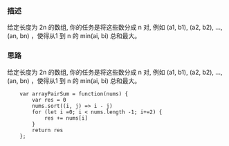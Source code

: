 ### 描述

给定长度为 2n 的数组, 你的任务是将这些数分成 n 对, 例如 (a1, b1), (a2, b2), ..., (an, bn) ，使得从1 到 n 的 min(ai, bi) 总和最大。

### 思路

给定长度为 2n 的数组, 你的任务是将这些数分成 n 对, 例如 (a1, b1), (a2, b2), ..., (an, bn) ，使得从1 到 n 的 min(ai, bi) 总和最大。

```
    var arrayPairSum = function(nums) {
        var res = 0
        nums.sort((i, j) => i - j)
        for (let i =0; i < nums.length -1; i+=2) {
            res += nums[i]
        }
        return res
    };
```